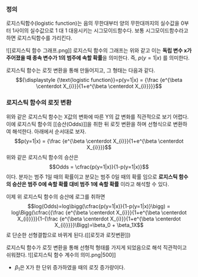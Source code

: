 ### 정의
로지스틱함수(logistic function)는 음의 무한대부터 양의 무한대까지의 실수값을 0부터 1사이의 실수값으로 1 대 1 대응시키는 시그모이드함수다. 보통 시그모이드함수라고 하면 로지스틱함수를 가리킨다. 

![[로지스틱 함수 그래프.png]]
로지스틱 함수의 그래프는 위와 같고 이는 **독립 변수 x가 주어졌을 때 종속 변수가 1의 범주에 속할 확률**을 의미한다. 즉, $\displaystyle {p(y=1|x)}$ 를 의미한다.  

로지스틱 함수는 로짓 변환을 통해 만들어지고, 그 형태는 다음과 같다.  
$${\displaystyle {\text{logistic function}}=p(y=1|x) = {\frac {e^{\beta \centerdot X_{i}}}{1+e^{\beta \centerdot X_{i}}}}}$$

### 로지스틱 함수의 로짓 변환
위와 같은 로지스틱 함수는 X값의 변화에 따른 Y의 값 변화를 직관적으로 보기 어렵다. 이에 로지스틱 함수의 [[승산(Odds)]]을 취한 뒤 로짓 변환을 하며 선형식으로 변환하여 해석한다. 아래에서 순서대로 보자.
$$p(y=1|x) = {\frac {e^{\beta \centerdot X_{i}}}{1+e^{\beta \centerdot X_{i}}}}$$ 위와 같은 로지스틱 함수의 승산은
$$Odds = \cfrac{p(y=1|x)}{1-p(y=1|x)}$$
이다. 분자는 범주 1일 때의 확률이고 분모는 범주 0일 때의 확률 임으로 
**로지스틱 함수의 승산은 범주 0에 속할 확률 대비 범주 1에 속할 확률** 이라고 해석할 수 있다.

이제 위 로지스틱 함수의 승산에 로그를 취하면
$$log(Odds)=log\bigg(\cfrac{p(y=1|x)}{1-p(y=1|x)}\bigg) = log\Bigg(\cfrac{{\frac {e^{\beta \centerdot X_{i}}}{1+e^{\beta \centerdot X_{i}}}}}{1-{\frac {e^{\beta \centerdot X_{i}}}{1+e^{\beta \centerdot X_{i}}}}}\Bigg)=\beta_0 + \beta_1X$$
로 단순한 선형결합으로 바뀌게 된다.([[로짓과 로짓변환]])

로지스틱 함수가 로짓 변환을 통해 선형적 형태를 가지게 되었음으로 해석 직관적이고 쉬워졌다.
![[로지스틱 함수 계수의 의미.png|500]]
* $\beta_1$은 X가 한 단위 증가하였을 때의 로짓 증가량이다.